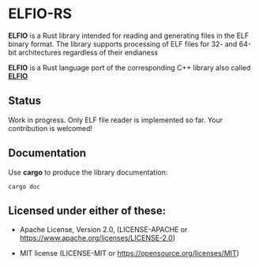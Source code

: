 # ELFIO-RS

**ELFIO** is a Rust library intended for reading and generating
files in the ELF binary format. The library supports processing
of ELF files for 32- and 64-bit architectures regardless of their
endianess

**ELFIO** is a Rust language port of the corresponding C++ library also
called [**ELFIO**](https://github.com/serge1/ELFIO)

## Status

Work in progress. Only ELF file reader is implemented so far.
Your contribution is welcomed!

## Documentation

Use **cargo** to produce the library documentation:

    cargo doc

## Licensed under either of these:

- Apache License, Version 2.0, (LICENSE-APACHE or https://www.apache.org/licenses/LICENSE-2.0)

- MIT license (LICENSE-MIT or https://opensource.org/licenses/MIT)
